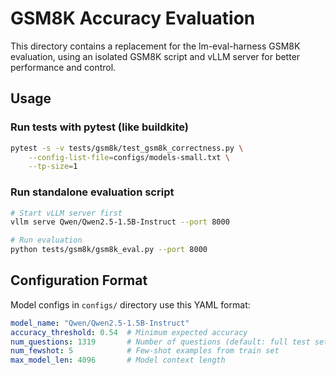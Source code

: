 # GSM8K Accuracy Evaluation

This directory contains a replacement for the lm-eval-harness GSM8K evaluation, using an isolated GSM8K script and vLLM server for better performance and control.

## Usage

### Run tests with pytest (like buildkite)

```bash
pytest -s -v tests/gsm8k/test_gsm8k_correctness.py \
    --config-list-file=configs/models-small.txt \
    --tp-size=1
```

### Run standalone evaluation script

```bash
# Start vLLM server first
vllm serve Qwen/Qwen2.5-1.5B-Instruct --port 8000

# Run evaluation
python tests/gsm8k/gsm8k_eval.py --port 8000
```

## Configuration Format

Model configs in `configs/` directory use this YAML format:

```yaml
model_name: "Qwen/Qwen2.5-1.5B-Instruct"
accuracy_threshold: 0.54  # Minimum expected accuracy
num_questions: 1319       # Number of questions (default: full test set)
num_fewshot: 5            # Few-shot examples from train set
max_model_len: 4096       # Model context length
```
